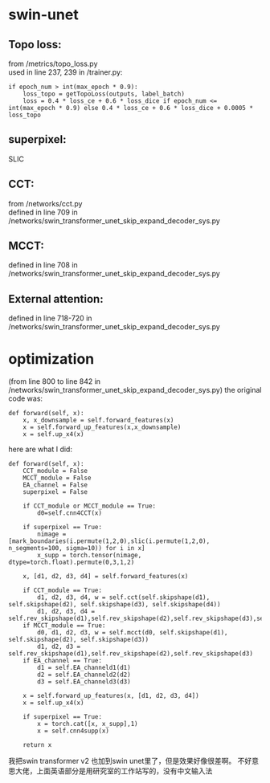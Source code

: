 # swin-unet

## Topo loss:
from /metrics/topo_loss.py  
used in line 237, 239 in /trainer.py:
    
    if epoch_num > int(max_epoch * 0.9):
        loss_topo = getTopoLoss(outputs, label_batch)  
        loss = 0.4 * loss_ce + 0.6 * loss_dice if epoch_num <= int(max_epoch * 0.9) else 0.4 * loss_ce + 0.6 * loss_dice + 0.0005 * loss_topo  
        
## superpixel:
SLIC

## CCT:
from /networks/cct.py  
defined in line 709 in /networks/swin_transformer_unet_skip_expand_decoder_sys.py  

## MCCT:
defined in line 708 in /networks/swin_transformer_unet_skip_expand_decoder_sys.py  

## External attention:
defined in line 718-720 in /networks/swin_transformer_unet_skip_expand_decoder_sys.py  

# optimization 
(from line 800 to line 842 in /networks/swin_transformer_unet_skip_expand_decoder_sys.py)
the original code was:  

    def forward(self, x):  
        x, x_downsample = self.forward_features(x)  
        x = self.forward_up_features(x,x_downsample)  
        x = self.up_x4(x)  
        
here are what I did:  

    def forward(self, x):
        CCT_module = False
        MCCT_module = False
        EA_channel = False
        superpixel = False

        if CCT_module or MCCT_module == True:
            d0=self.cnn4CCT(x)
            
        if superpixel == True:
            nimage = [mark_boundaries(i.permute(1,2,0),slic(i.permute(1,2,0), n_segments=100, sigma=10)) for i in x]
            x_supp = torch.tensor(nimage, dtype=torch.float).permute(0,3,1,2)
            
        x, [d1, d2, d3, d4] = self.forward_features(x)

        if CCT_module == True:
            d1, d2, d3, d4, w = self.cct(self.skipshape(d1), self.skipshape(d2), self.skipshape(d3), self.skipshape(d4))
            d1, d2, d3, d4 = self.rev_skipshape(d1),self.rev_skipshape(d2),self.rev_skipshape(d3),self.rev_skipshape(d4)
        if MCCT_module == True:
            d0, d1, d2, d3, w = self.mcct(d0, self.skipshape(d1), self.skipshape(d2), self.skipshape(d3))
            d1, d2, d3 = self.rev_skipshape(d1),self.rev_skipshape(d2),self.rev_skipshape(d3)
        if EA_channel == True:
            d1 = self.EA_channeld1(d1)
            d2 = self.EA_channeld2(d2)
            d3 = self.EA_channeld3(d3)

        x = self.forward_up_features(x, [d1, d2, d3, d4])
        x = self.up_x4(x)

        if superpixel == True:
            x = torch.cat([x, x_supp],1)
            x = self.cnn4supp(x)

        return x
我把swin transformer v2 也加到swin unet里了，但是效果好像很差啊。 不好意思大佬，上面英语部分是用研究室的工作站写的，没有中文输入法
